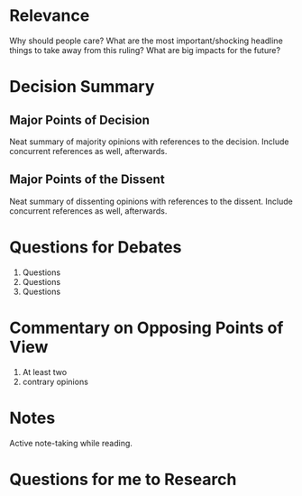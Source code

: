 # Relevance
Why should people care? What are the most important/shocking headline things to take away from this ruling? What are big impacts for the future?
# Decision Summary
## Major Points of Decision
Neat summary of majority opinions with references to the decision. Include concurrent references as well, afterwards.
## Major Points of the Dissent
Neat summary of dissenting opinions with references to the dissent. Include concurrent references as well, afterwards.
# Questions for Debates
1. Questions
2. Questions
3. Questions
# Commentary on Opposing Points of View
1. At least two
2. contrary opinions
# Notes
Active note-taking while reading.
# Questions for me to Research